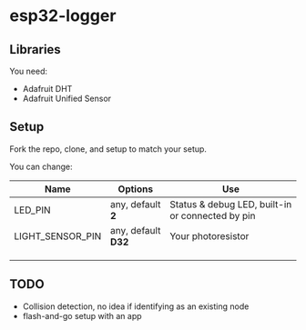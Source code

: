 # esp32-logger

## Libraries

You need:
 - Adafruit DHT
 - Adafruit Unified Sensor

## Setup

Fork the repo, clone, and setup to match your setup.

You can change:

| Name | Options | Use |
| ---- | ------- | --- |
| LED_PIN | any, default **2** | Status & debug LED, built-in or connected by pin |
| LIGHT_SENSOR_PIN | any, default **D32** | Your photoresistor |
|  |  |  |
|  |  |  |
|  |  |  |

## TODO

 - Collision detection, no idea if identifying as an existing node
 - flash-and-go setup with an app
